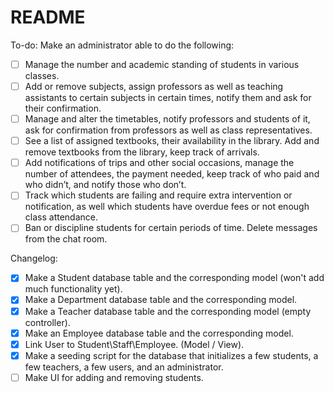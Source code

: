 # README

To-do:
Make an administrator able to do the following:
- [ ] Manage the number and academic standing of students in various classes.
- [ ] Add or remove subjects, assign professors as well as teaching assistants to certain subjects in certain times, notify them and ask for their confirmation.
- [ ] Manage and alter the timetables, notify professors and students of it, ask for confirmation from professors as well as class representatives.
- [ ] See a list of assigned textbooks, their availability in the library. Add and remove textbooks from the library, keep track of arrivals.
- [ ] Add notifications of trips and other social occasions, manage the number of attendees, the payment needed, keep track of who paid and who didn’t, and notify those who don’t.
- [ ] Track which students are failing and require extra intervention or notification, as well which students have overdue fees or not enough class attendance.
- [ ] Ban or discipline students for certain periods of time. Delete messages from the chat room.

Changelog:
- [x] Make a Student database table and the corresponding model (won't add much functionality yet).
- [x] Make a Department database table and the corresponding model.
- [x] Make a Teacher database table and the corresponding model (empty controller).
- [x] Make an Employee database table and the corresponding model.
- [x] Link User to Student\Staff\Employee. (Model / View).
- [x] Make a seeding script for the database that initializes a few students, a few teachers, a few users, and an administrator.
- [ ] Make UI for adding and removing students.